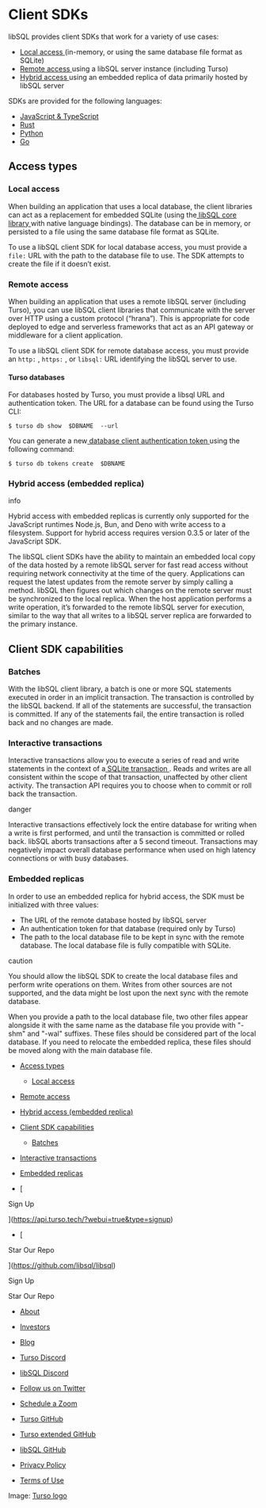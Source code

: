 # Client SDKs

libSQL provides client SDKs that work for a variety of use cases:

- [ Local access ](https://docs.turso.tech//libsql/client-access#interactive-transactions/#local-access)(in-memory, or using the same database file
format as SQLite)
- [ Remote access ](https://docs.turso.tech//libsql/client-access#interactive-transactions/#remote-access)using a libSQL server instance (including
Turso)
- [ Hybrid access ](https://docs.turso.tech//libsql/client-access#interactive-transactions/#hybrid-access)using an embedded replica of data primarily hosted by libSQL
server


SDKs are provided for the following languages:

- [ JavaScript & TypeScript ](https://docs.turso.tech/libsql/client-access/javascript-typescript-sdk)
- [ Rust ](https://docs.turso.tech/libsql/client-access/rust-sdk)
- [ Python ](https://docs.turso.tech/libsql/client-access/python-sdk)
- [ Go ](https://docs.turso.tech/libsql/client-access/go-sdk)


## Access types​

### Local access​

When building an application that uses a local database, the client libraries
can act as a replacement for embedded SQLite (using the[ libSQL core library ](https://github.com/libsql/libsql)with native language bindings). The database can be in memory, or persisted to a
file using the same database file format as SQLite.

To use a libSQL client SDK for local database access, you must provide a `file:` URL with the path to the database file to use. The SDK attempts to create the
file if it doesn’t exist.

### Remote access​

When building an application that uses a remote libSQL server (including Turso),
you can use libSQL client libraries that communicate with the server over HTTP
using a custom protocol (“hrana”). This is appropriate for code deployed to edge
and serverless frameworks that act as an API gateway or middleware for a client
application.

To use a libSQL client SDK for remote database access, you must provide an `http:` , `https:` , or `libsql:` URL identifying the libSQL server to use.

#### Turso databases​

For databases hosted by Turso, you must provide a libsql URL and authentication
token.  The URL for a database can be found using the Turso CLI:

`$ turso db show  $DBNAME  --url`

You can generate a new[ database client authentication token ](https://docs.turso.tech/reference/turso-cli#database-client-authentication-tokens)using the
following command:

`$ turso db tokens create  $DBNAME`

### Hybrid access (embedded replica)​

info

Hybrid access with embedded replicas is currently only supported for the
JavaScript runtimes Node.js, Bun, and Deno with write access to a filesystem.
Support for hybrid access requires version 0.3.5 or later of the JavaScript SDK.

The libSQL client SDKs have the ability to maintain an embedded local copy of
the data hosted by a remote libSQL server for fast read access without requiring
network connectivity at the time of the query. Applications can request the
latest updates from the remote server by simply calling a method. libSQL then
figures out which changes on the remote server must be synchronized to the local
replica. When the host application performs a write operation, it’s forwarded to
the remote libSQL server for execution, similar to the way that all writes to a
libSQL server replica are forwarded to the primary instance.

## Client SDK capabilities​

### Batches​

With the libSQL client library, a batch is one or more SQL statements executed
in order in an implicit transaction. The transaction is controlled by the libSQL
backend. If all of the statements are successful, the transaction is committed.
If any of the statements fail, the entire transaction is rolled back and no
changes are made.

### Interactive transactions​

Interactive transactions allow you to execute a series of read and write
statements in the context of a[ SQLite transaction ](https://www.sqlite.org/lang_transaction.html). Reads and writes are all
consistent within the scope of that transaction, unaffected by other client
activity. The transaction API requires you to choose when to commit or roll back
the transaction.

danger

Interactive transactions effectively lock the entire database for writing when a
write is first performed, and until the transaction is committed or rolled back.
libSQL aborts transactions after a 5 second timeout. Transactions may negatively
impact overall database performance when used on high latency connections or
with busy databases.

### Embedded replicas​

In order to use an embedded replica for hybrid access, the SDK must be
initialized with three values:

- The URL of the remote database hosted by libSQL server
- An authentication token for that database (required only by Turso)
- The path to the local database file to be kept in sync with the remote
database. The local database file is fully compatible with SQLite.


caution

You should allow the libSQL SDK to create the local database files and perform
write operations on them. Writes from other sources are not supported, and the
data might be lost upon the next sync with the remote database.

When you provide a path to the local database file, two other files appear
alongside it with the same name as the database file you provide with "-shm" and
"-wal" suffixes. These files should be considered part of the local database. If
you need to relocate the embedded replica, these files should be moved along
with the main database file.

- [ Access types ](https://docs.turso.tech//libsql/client-access#interactive-transactions/#access-types)
    - [ Local access ](https://docs.turso.tech//libsql/client-access#interactive-transactions/#local-access)

- [ Remote access ](https://docs.turso.tech//libsql/client-access#interactive-transactions/#remote-access)

- [ Hybrid access (embedded replica) ](https://docs.turso.tech//libsql/client-access#interactive-transactions/#hybrid-access)
- [ Client SDK capabilities ](https://docs.turso.tech//libsql/client-access#interactive-transactions/#client-sdk-capabilities)
    - [ Batches ](https://docs.turso.tech//libsql/client-access#interactive-transactions/#batches)

- [ Interactive transactions ](https://docs.turso.tech//libsql/client-access#interactive-transactions/#interactive-transactions)

- [ Embedded replicas ](https://docs.turso.tech//libsql/client-access#interactive-transactions/#embedded-replicas)


- [ 

Sign Up




 ](https://api.turso.tech/?webui=true&type=signup)
- [ 

Star Our Repo






 ](https://github.com/libsql/libsql)


Sign Up

Star Our Repo

- [ About ](https://turso.tech/about-us)
- [ Investors ](https://turso.tech/investors)
- [ Blog ](https://blog.turso.tech)


- [ Turso Discord ](https://discord.com/invite/4B5D7hYwub)
- [ libSQL Discord ](https://discord.gg/VzbXemj6Rg)
- [ Follow us on Twitter ](https://twitter.com/tursodatabase)
- [ Schedule a Zoom ](https://calendly.com/d/gt7-bfd-83n/meet-with-chiselstrike)


- [ Turso GitHub ](https://github.com/tursodatabase/)
- [ Turso extended GitHub ](https://github.com/turso-extended/)
- [ libSQL GitHub ](http://github.com/tursodatabase/libsql)


- [ Privacy Policy ](https://turso.tech/privacy-policy)
- [ Terms of Use ](https://turso.tech/terms-of-use)


Image: [ Turso logo ](https://docs.turso.tech/img/turso.svg)